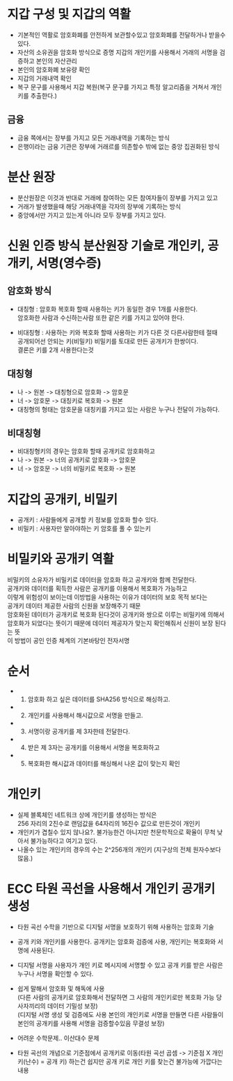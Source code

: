 # 지갑 구성 및 지갑의 역활

- 기본적인 역활로 암호화폐를 안전하게 보관할수있고 암호화폐를 전달하거나 받을수 있다.
- 자산의 소유권을 암호화 방식으로 증명 지갑의 개인키를 사용해서 거래의 서명을 검증하고 본인의 자산관리
- 본인의 암호화폐 보유량 확인
- 지갑의 거래내역 확인
- 복구 문구를 사용해서 지갑 복원(복구 문구를 가지고 특정 알고리즘을 거쳐서 개인키를 추출한다.)

## 금융

- 금융 쪽에서는 장부를 가지고 모든 거래내역을 기록하는 방식
- 은행이라는 금융 기관은 장부에 거래르를 의존할수 밖에 없는 중앙 집권화된 방식

# 분산 원장

- 분산원장은 이것과 반대로 거래에 참여하는 모든 참여자들이 장부를 가지고 있고
- 거래가 발생했을때 해당 거래내역을 각자의 장부에 기록하는 방식
- 중앙에서만 가지고 있는게 아니라 모두 장부를 가지고 있다.

# 신원 인증 방식 분산원장 기술로 개인키, 공개키, 서명(영수증)

## 암호화 방식

- 대칭형 : 암호화 복호화 할때 사용하는 키가 동일한 경우 1개를 사용한다.<br>
  암호화한 사람과 수신하는사람 또한 같은 키를 가지고 있어야 한다.

- 비대칭형 : 사용하는 키와 복호화 할때 사용하는 키가 다른 것 다른사람한테 절때<br>
  공개되어선 안되는 키(비밀키) 비밀키를 토대로 만든 공개키가 한쌍이다.<br>
  결론은 키를 2개 사용한다는것

## 대칭형

- 나 -> 원본 -> 대칭형으로 암호화 -> 암호문
- 너 -> 암호문 -> 대칭키로 복호화 -> 원본
- 대칭형의 형태는 암호문을 대칭키를 가지고 있는 사람은 누구나 전달이 가능하다.

## 비대칭형

- 비대칭형키의 경우는 암호화 할때 공개키로 암호화하고
- 나 -> 원본 -> 너의 공개키로 암호화 -> 암호문
- 너 -> 암호문 -> 너의 비밀키로 복호화 -> 원본

# 지갑의 공개키, 비밀키

- 공개키 : 사람들에게 공개할 키 정보를 암호화 할수 있다.
- 비밀키 : 사용자만 알아야하는 키 암호를 풀 수 있는키

# 비밀키와 공개키 역활

비밀키의 소유자가 비밀키로 데이터을 암호화 하고 공개키와 함께 전달한다.
<br>공개키와 데이터를 획득한 사람은 공개키를 이용해서 복호화가 가능하고
<br>이렇게 위험성이 보이는데 이방법을 사용하는 이유가 데이터의 보호 목적 보다는
<br>공개키 데이터 제공한 사람의 신원을 보장해주기 때문
<br>암호화된 데이터가 공개키로 복호화 된다것이 공개키와 쌍으로 이루는 비밀키에 의해서
<br>암호화가 되었다는 뜻이기 때문에 데이터 제공자가 맞는지 확인해줘서 신원이 보장 된다는 뜻
<br>이 방법이 공인 인증 체계의 기본바탕인 전자서명

# 순서

- 1. 암호화 하고 싶은 데이터를 SHA256 방식으로 해싱하고.
- 2. 개인키를 사용해서 해시값으로 서명을 만들고.
- 3. 서명이랑 공개키를 제 3자한테 전달한다.
- 4. 받은 제 3자는 공개키를 이용해서 서명을 복호화하고
- 5. 복호화한 해시값과 데이터를 해싱해서 나온 값이 맞는지 확인

# 개인키

- 실제 블록체인 네트워크 상에 개인키를 생성하는 방식은<br>256 자리의 2진수로 랜덤값을 64자리의 16진수 값으로 만든것이 개인키
- 개인키가 겹칠수 있지 않나요?. 불가능한건 아니지만 천문학적으로 확율이 무척 낮아서 불가능하다고 여기고 있다.
- 나올수 있는 개인키의 경우의 수는 2^256개의 개인키 (지구상의 전체 원자수보다 많음.)

# ECC 타원 곡선을 사용해서 개인키 공개키 생성

- 타원 곡선 수학을 기반으로 디지털 서명을 보호하기 위해 사용하는 암호화 기술
- 공개 키와 개인키를 사용한다. 공개키는 암호화 검증에 사용, 개인키는 복호화와 서명에 사용된다.
- 디지털 서명을 사용자가 개인 키로 메시지에 서명할 수 있고 공개 키를 받은 사람은 누구나 서명을 확인할 수 있다.

- 쉽게 말해서 암호화 및 해독에 사용<br>
  (다른 사람의 공개키로 암호화해서 전달하면 그 사람의 개인키로만 복호화 가능 당사자끼리의 데이터 기밀성 보장)<br>
  (디지털 서명 생성 및 검증에도 사용 본인의 개인키로 서명을 만들면 다른 사람들이 본인의 공개키를 사용해 서명을 검증할수있음 무결성 보장)

- 어려운 수학문제.. 이산대수 문제

- 타원 곡선의 개념으로 기준점에서 공개키로 이동(타원 곡선 곱셈 -> 기준점 X 개인 키(난수) = 공개 키) 하는건 쉽지만 공개 키로 개인 키를 찾는건 불가능에 가깝다는 내용

